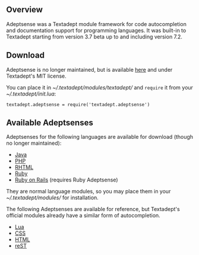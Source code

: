 ## Overview

Adeptsense was a Textadept module framework for code autocompletion and
documentation support for programming languages. It was built-in to Textadept
starting from version 3.7 beta up to and including version 7.2.

## Download

Adeptsense is no longer maintained, but is available
[here](adeptsense/adeptsense.lua) and under Textadept's MIT license.

You can place it in *~/.textadept/modules/textadept/* and `require` it from your
*~/.textadept/init.lua*:

    textadept.adeptsense = require('textadept.adeptsense')

## Available Adeptsenses

Adeptsenses for the following languages are available for download (though no
longer maintained):

* [Java](adeptsense/java.zip)
* [PHP](adeptsense/php.zip)
* [RHTML](adeptsense/rhtml.zip)
* [Ruby](adeptsense/ruby.zip)
* [Ruby on Rails](adeptsense/rails.zip) (requires Ruby Adeptsense)

They are normal language modules, so you may place them in your
*~/.textadept/modules/* for installation.

The following Adeptsenses are available for reference, but Textadept's official
modules already have a similar form of autocompletion.

* [Lua](adeptsense/lua.zip)
* [CSS](adeptsense/css.zip)
* [HTML](adeptsense/html.zip)
* [reST](adeptsense/rest.zip)
